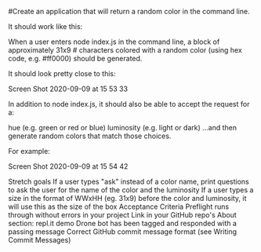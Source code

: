 #Create an application that will return a random color in the command line.

It should work like this:

When a user enters node index.js in the command line, a block of approximately 31x9 # characters colored with a random color (using hex code, e.g. #ff0000) should be generated.

It should look pretty close to this:

Screen Shot 2020-09-09 at 15 53 33

In addition to node index.js, it should also be able to accept the request for a:

hue (e.g. green or red or blue)
luminosity (e.g. light or dark)
...and then generate random colors that match those choices.

For example:

Screen Shot 2020-09-09 at 15 54 42

Stretch goals
If a user types "ask" instead of a color name, print questions to ask the user for the name of the color and the luminosity
If a user types a size in the format of WWxHH (eg. 31x9) before the color and luminosity, it will use this as the size of the box
Acceptance Criteria
Preflight runs through without errors in your project
Link in your GitHub repo's About section: repl.it demo
Drone bot has been tagged and responded with a passing message
Correct GitHub commit message format (see Writing Commit Messages)
